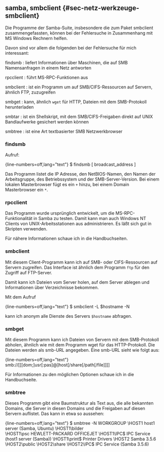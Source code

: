 
## samba, smbclient {#sec-netz-werkzeuge-smbclient}

Die Programme der Samba-Suite, insbesondere die zum Paket smbclient
zusammengefassten, können bei der Fehlersuche in Zusammenhang mit MS Windows
Rechnern helfen.

Davon sind vor allem die folgenden bei der Fehlersuche für mich interessant:

findsmb
: liefert Informationen über Maschinen, die auf SMB
  Namensanfragen in einem Netz antworten

rpcclient
: führt MS-RPC-Funktionen aus

smbclient
: ist ein Programm um auf SMB/CIFS-Ressourcen auf Servern, ähnlich FTP,
  zuzugreifen

smbget
: kann, ähnlich `wget` für HTTP, Dateien mit dem SMB-Protokoll herunterladen

smbtar
: ist ein Shellskript, mit dem SMB/CIFS-Freigaben direkt auf
  UNIX Bandlaufwerke gesichert werden können

smbtree
: ist eine Art textbasierter SMB Netzwerkbrowser

### findsmb

Aufruf:

{line-numbers=off,lang="text"}
    $ findsmb [ broadcast_address ]

Das Programm listet die IP Adresse, den NetBIOS-Namen, den Namen der
Arbeitsgruppe, des Betriebssystem und der SMB-Server-Version. Bei einem
lokalen Masterbrowser fügt es ein `+` hinzu, bei einem Domain
Masterbrowser ein `*`.

### rpcclient

Das Programm wurde ursprünglich entwickelt, um die MS-RPC-Funktionalität in
Samba zu testen.
Damit kann man auch Windows NT Clients von UNIX-Arbeitsstationen aus
administrieren.
Es läßt sich gut in Skripten verwenden.
  
Für nähere Informationen schaue ich in die Handbuchseiten.

### smbclient

Mit diesem Client-Programm kann ich auf SMB- oder CIFS-Ressourcen auf
Servern zugreifen.
Das Interface ist ähnlich dem Programm `ftp`
für den Zugriff auf FTP-Server.

Damit kann ich Dateien vom Server holen, auf dem Server ablegen und
Informationen über Verzeichnisse bekommen.

Mit dem Aufruf

{line-numbers=off,lang="text"}
    $ smbclient -L $hostname -N

kann ich anonym alle Dienste des Servers `$hostname` abfragen.
  
### smbget

Mit diesem  Programm kann ich Dateien von Servern mit dem SMB-Protokoll
abholen, ähnlich wie mit dem Programm wget für das HTTP-Protokoll. Die
Dateien werden als smb-URL angegeben.
Eine smb-URL sieht wie folgt aus:

{line-numbers=off,lang="text"}
    smb://[[[dom;]usr[:pas]@]host[/share[/path[/file]]]]

Für Informationen zu den möglichen Optionen schaue ich in die Handbuchseite.

### smbtree

Dieses Programm gibt eine Baumstruktur als Text aus, die alle bekannten Domains,
die Server in diesen Domains und die Freigaben auf diesen Servern auflistet.
Das kann in etwa so aussehen:

{line-numbers=off,lang="text"}
    $ smbtree -N
    WORKGROUP
      \\HOST1          host1 server (Samba, Ubuntu)
        \\HOST1\bilder         	
        \\HOST1\psc    HEWLETT-PACKARD OFFICEJET
        \\HOST1\IPC$   IPC Service (host1 server (Samba))
        \\HOST1\print$ Printer Drivers
      \\HOST2          Samba 3.5.6
        \\HOST2\public
        \\HOST2\share
        \\HOST2\IPC$   IPC Service (Samba 3.5.6)

